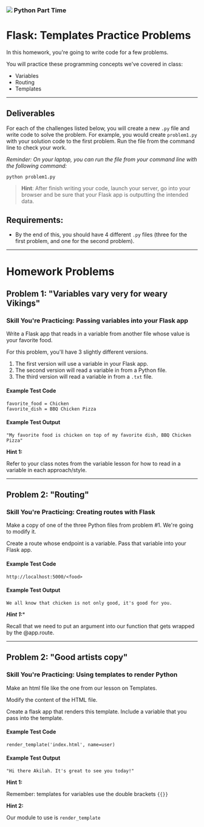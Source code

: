 ### ![](https://ga-dash.s3.amazonaws.com/production/assets/logo-9f88ae6c9c3871690e33280fcf557f33.png) Python Part Time
 

# Flask: Templates Practice Problems

In this homework, you're going to write code for a few problems. 

You will practice these programming concepts we've covered in class:
* Variables
* Routing
* Templates

------------

## Deliverables

For each of the challenges listed below, you will create a new `.py` file and write code to solve the problem. For example, you would create `problem1.py` with your solution code to the first problem. Run the file from the command line to check your work.

*Reminder: On your laptop, you can run the file from your command line with the following command:*

```
python problem1.py
```

> **Hint**: After finish writing your code, launch your server, go into your browser and be sure that your Flask app is outputting the intended data. 


## Requirements:

* By the end of this, you should have 4 different `.py` files (three for the first problem, and one for the second problem). 

------------

# Homework Problems

## Problem 1: "Variables vary very for weary Vikings"

### Skill You're Practicing: Passing variables into your Flask app

Write a Flask app that reads in a variable from another file whose value is your favorite food. 

For this problem, you'll have 3 slightly different versions. 
1. The first version will use a variable in your Flask app.
2. The second version will read a variable in from a Python file.
3. The third version will read a variable in from a `.txt` file.

#### Example Test Code
```
favorite_food = Chicken
favorite_dish = BBQ Chicken Pizza
```

#### Example Test Output
```
"My favorite food is chicken on top of my favorite dish, BBQ Chicken Pizza"
```

**Hint 1:** 

Refer to your class notes from the variable lesson for how to read in a variable in each approach/style.

----

## Problem 2: "Routing"

### Skill You're Practicing: Creating routes with Flask

Make a copy of one of the three Python files from problem #1. We're going to modify it.

Create a route whose endpoint is a variable. Pass that variable into your Flask app. 

#### Example Test Code
```
http://localhost:5000/<food>
```

#### Example Test Output
```
We all know that chicken is not only good, it's good for you. 
```

***Hint 1:**** 

Recall that we need to put an argument into our function that gets wrapped by the @app.route.

---

## Problem 2: "Good artists copy"

### Skill You're Practicing: Using templates to render Python

Make an html file like the one from our lesson on Templates.

Modify the content of the HTML file. 

Create a flask app that renders this template. Include a variable that you pass into the template.

#### Example Test Code
```
render_template('index.html', name=user)
```

#### Example Test Output
```
"Hi there Akilah. It's great to see you today!"
```

**Hint 1:** 

Remember: templates for variables use the double brackets `{{}}`

**Hint 2:**

Our module to use is `render_template`




